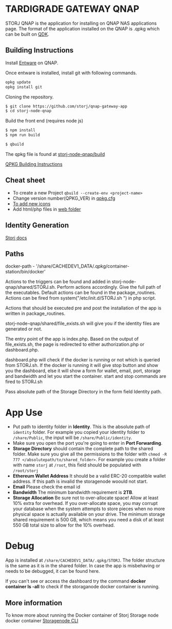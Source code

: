 # TARDIGRADE GATEWAY QNAP

STORJ QNAP is the application for installing on QNAP NAS applications page. The format of the application installed on the QNAP is .qpkg which can be built on [QDK](https://github.com/qnap-dev/QDK#installation).

## Building Instructions

Install [Entware](https://www.qnapclub.eu/en/qpkg/556) on QNAP.

Once entware is installed, install git with following commands.
```sh
opkg update
opkg install git
```

Cloning the repository.

```bash
$ git clone https://github.com/storj/qnap-gateway-app
$ cd storj-node-qnap
```

Build the front end (requires node js)

``` bash
$ npm install
$ npm run build
```

``` bash
$ qbuild
```
The qpkg file is found at [storj-node-qnap/build](storj-node-qnap/build)

[QPKG Building Instructions](https://edhongcy.gitbooks.io/qdk-quick-start-guide/content/build-your-own-qpkg.html)

## Cheat sheet
- To create a new Project `qbuild --create-env <project-name>`
- Change version number(QPKG_VER) in [qpkg.cfg](qpkg.cfg)
- [To add new icons](https://github.com/qnap-dev/QDK#how-to-add-icons-in-qpkg)
- Add html/php files in [web folder](shared/web)

## Identity Generation
[Storj docs](https://documentation.storj.io/dependencies/identity)



## Paths
docker-path - '/share/CACHEDEV1_DATA/.qpkg/container-station/bin/docker'

Actions to the triggers can be found and added in storj-node-qnap/shared/STORJ.sh.
Perform actions accordingly. Give the full path of the executables.
Default actions can be found in the package_routines.
Actions can be fired from system("/etc/init.d/STORJ.sh <your-command>") in php script.

Actions that should be executed pre and post the installation of the app is written in package_routines.

storj-node-qnap/shared/file_exists.sh will give you if the identity files are generated or not.

The entry point of the app is index.php. Based on the output of file_exists.sh, the page is redirected to either authorization.php or dashboard.php.

dashboard.php will check if the docker is running or not which is queried from STORJ.sh. If the docker is running it will give stop button and show you the dashboard, else it will show a form for wallet, email, port, storage and bandwidth and let you start the container.
start and stop commands are fired to STORJ.sh

Pass absolute path of the Storage Directory in the form field Identity path.

# App Use
- Put path to identity folder in **Identity**. This is the absolute path of `identity` folder. For example you copied your identity folder to `/share/Public`, the input will be `/share/Public/identity`.
- Make sure you open the port you're going to enter in **Port Forwarding**.
- **Storage Directory** should contain the complete path to the shared folder. Make sure you give all the permissions to the folder with `chmod -R 777 </absolutepath/to/shared_folder>`. For example you create a folder with name `storj` at `/root`, this field should be populated with `/root/storj`
- **Ethereum Wallet Address** It should be a valid ERC-20 compatible wallet address. If this path is invalid the storagenode woould not start.
- **Email** Please check the email id
- **Bandwidth** The minimum bandwidth requirement is **2TB**.
- **Storage Allocation** Be sure not to over-allocate space! Allow at least 10% extra for overhead. If you over-allocate space, you may corrupt your database when the system attempts to store pieces when no more physical space is actually available on your drive. The minimum storage shared requirement is 500 GB, which means you need a disk of at least 550 GB total size to allow for the 10% overhead.

# Debug
App is installed at `/share/CACHEDEV1_DATA/.qpkg/STORJ`. The folder structure is the same as it is in the shared folder. In case the app is misbehaving or needs to be debugged, it can be found here.

If you can't see or access the dashboard try the command **docker container ls -all** to check if the storaganode docker container is running.

## More information
To know more about running the Docker container of Storj Storage node docker container [Storagenode CLI](https://documentation.storj.io/setup/cli/storage-node)
